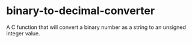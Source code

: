 # binary-to-decimal-converter
A C function that will convert a binary number as a string to an unsigned integer value.
